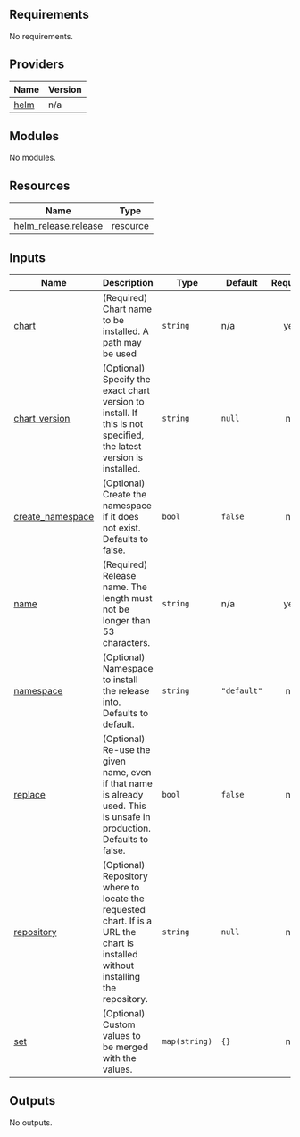 ## Requirements

No requirements.

## Providers

| Name | Version |
|------|---------|
| <a name="provider_helm"></a> [helm](#provider\_helm) | n/a |

## Modules

No modules.

## Resources

| Name | Type |
|------|------|
| [helm_release.release](https://registry.terraform.io/providers/hashicorp/helm/latest/docs/resources/release) | resource |

## Inputs

| Name | Description | Type | Default | Required |
|------|-------------|------|---------|:--------:|
| <a name="input_chart"></a> [chart](#input\_chart) | (Required) Chart name to be installed. A path may be used | `string` | n/a | yes |
| <a name="input_chart_version"></a> [chart\_version](#input\_chart\_version) | (Optional) Specify the exact chart version to install. If this is not specified, the latest version is installed. | `string` | `null` | no |
| <a name="input_create_namespace"></a> [create\_namespace](#input\_create\_namespace) | (Optional) Create the namespace if it does not exist. Defaults to false. | `bool` | `false` | no |
| <a name="input_name"></a> [name](#input\_name) | (Required) Release name. The length must not be longer than 53 characters. | `string` | n/a | yes |
| <a name="input_namespace"></a> [namespace](#input\_namespace) | (Optional) Namespace to install the release into. Defaults to default. | `string` | `"default"` | no |
| <a name="input_replace"></a> [replace](#input\_replace) | (Optional) Re-use the given name, even if that name is already used. This is unsafe in production. Defaults to false. | `bool` | `false` | no |
| <a name="input_repository"></a> [repository](#input\_repository) | (Optional) Repository where to locate the requested chart. If is a URL the chart is installed without installing the repository. | `string` | `null` | no |
| <a name="input_set"></a> [set](#input\_set) | (Optional) Custom values to be merged with the values. | `map(string)` | `{}` | no |

## Outputs

No outputs.

